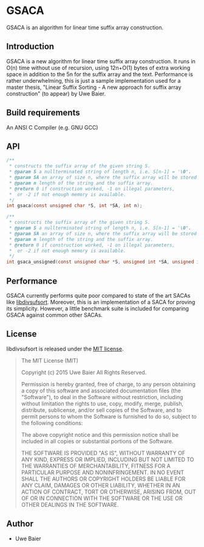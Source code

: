# GSACA

GSACA is an algorithm for linear time suffix array construction.

## Introduction
GSACA is a new algorithm for linear time suffix array construction.
It runs in O(n) time without use of recursion, using 12n+O(1) bytes of extra working space 
in addition to the 5n for the suffix array and the text. Performance is rather
underwhelming, this is just a sample implementation used for a master thesis,
"Linear Suffix Sorting - A new approach for suffix array construction" (to appear) 
by Uwe Baier.

## Build requirements
An ANSI C Compiler (e.g. GNU GCC)

## API
```c
/**
 * constructs the suffix array of the given string S.
 * @param S a nullterminated string of length n, i.e. S[n-1] = '\0'.
 * @param SA an array of size n, where the suffix array will be stored to.
 * @param n length of the string and the suffix array.
 * @return 0 if construction worked, -1 on illegal parameters,
 *	or -2 if not enough memory is available.
 */
int gsaca(const unsigned char *S, int *SA, int n);

/**
 * constructs the suffix array of the given string S.
 * @param S a nullterminated string of length n, i.e. S[n-1] = '\0'.
 * @param SA an array of size n, where the suffix array will be stored to.
 * @param n length of the string and the suffix array.
 * @return 0 if construction worked, -1 on illegal parameters,
 *	or -2 if not enough memory is available.
 */
int gsaca_unsigned(const unsigned char *S, unsigned int *SA, unsigned int n);
```

## Performance
GSACA currently performs quite poor compared to state of the art SACAs like 
[libdivsufsort](https://github.com/y-256/libdivsufsort). Moreover, this is
an implementation of a SACA for proving its simplicity. However, a little
benchmark suite is included for comparing GSACA against common other SACAs.

## License
libdivsufsort is released under the [MIT license](LICENSE "MIT license").
> The MIT License (MIT)
>
> Copyright (c) 2015 Uwe Baier All Rights Reserved.
>
> Permission is hereby granted, free of charge, to any person obtaining a copy
> of this software and associated documentation files (the "Software"), to deal
> in the Software without restriction, including without limitation the rights
> to use, copy, modify, merge, publish, distribute, sublicense, and/or sell
> copies of the Software, and to permit persons to whom the Software is
> furnished to do so, subject to the following conditions:
>
> The above copyright notice and this permission notice shall be included in all
> copies or substantial portions of the Software.
>
> THE SOFTWARE IS PROVIDED "AS IS", WITHOUT WARRANTY OF ANY KIND, EXPRESS OR
> IMPLIED, INCLUDING BUT NOT LIMITED TO THE WARRANTIES OF MERCHANTABILITY,
> FITNESS FOR A PARTICULAR PURPOSE AND NONINFRINGEMENT. IN NO EVENT SHALL THE
> AUTHORS OR COPYRIGHT HOLDERS BE LIABLE FOR ANY CLAIM, DAMAGES OR OTHER
> LIABILITY, WHETHER IN AN ACTION OF CONTRACT, TORT OR OTHERWISE, ARISING FROM,
> OUT OF OR IN CONNECTION WITH THE SOFTWARE OR THE USE OR OTHER DEALINGS IN THE
> SOFTWARE.

## Author
* Uwe Baier

